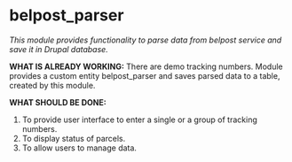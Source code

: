# belpost_parser
_This module provides functionality to parse data from belpost service and save it in Drupal database._

**WHAT IS ALREADY WORKING:**
There are demo tracking numbers. Module provides a custom entity belpost_parser and saves parsed data to a table, created by this module.

**WHAT SHOULD BE DONE:**
1. To provide user interface to enter a single or a group of tracking numbers.
2. To display status of parcels.
3. To allow users to manage data.